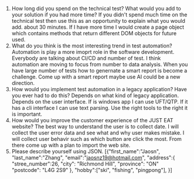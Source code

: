 1.	How long did you spend on the technical test? What would you add to your solution if you had more time? If you didn't spend much time on the technical test then use this as an opportunity to explain what you would add.
    about 30 minutes. If I have more time I would create a page object which contains methods that return different DOM objects for future used. 
2.	What do you think is the most interesting trend in test automation?
    Automation is play a more imoprt role in the software development. Everybody are talking about CI/CD and number of test. I think automation are moving to focus from number to data analysis. When you have large number of tests how to genernate a smart report is become a challenge. Come up with a smart report maybe use AI could be a new direction.
3.	How would you implement test automation in a legacy application? Have you ever had to do this?
    Depends on what kind of legacy application. Depends on the user interface. If is windows app I can use UFT/QTP. If it has a cli interface I can use text parsing. Use the right tools to the right it is important.  
4.	How would you improve the customer experience of the JUST EAT website?
    The best way to understand the user is to collect date. I will collect the user error data and see what and why user makes mistake. I will collect user behavir such as which button are click the most. From there come up with a plan to import the web site.  
5.	Please describe yourself using JSON.
[{"first_name":"Jaosn",
  "last_name":"Zhang",
  "email":"jaosnz19@hotmail.com",
  "address":{
      "stree_number":26,
      "city": "Richmond Hill",
      "province": "ON"
      "postcode": "L4G 2S9"
  },
  "hobby":["ski", "fishing", "pingpong"],
}]
